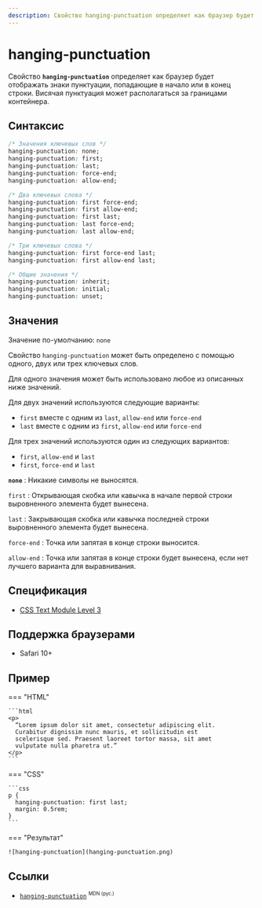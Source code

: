 ```yaml
---
description: Свойство hanging-punctuation определяет как браузер будет отображать знаки пунктуации, попадающие в начало или в конец строки
---
```


# hanging-punctuation

Свойство **`hanging-punctuation`** определяет как браузер будет отображать знаки пунктуации, попадающие в начало или в конец строки. Висячая пунктуация может располагаться за границами контейнера.

## Синтаксис

```css
/* Значения ключевых слов */
hanging-punctuation: none;
hanging-punctuation: first;
hanging-punctuation: last;
hanging-punctuation: force-end;
hanging-punctuation: allow-end;

/* Два ключевых слова */
hanging-punctuation: first force-end;
hanging-punctuation: first allow-end;
hanging-punctuation: first last;
hanging-punctuation: last force-end;
hanging-punctuation: last allow-end;

/* Три ключевых слова */
hanging-punctuation: first force-end last;
hanging-punctuation: first allow-end last;

/* Общие значения */
hanging-punctuation: inherit;
hanging-punctuation: initial;
hanging-punctuation: unset;
```

## Значения

Значение по-умолчанию: `none`

Свойство `hanging-punctuation` может быть определено с помощью одного, двух или трех ключевых слов.

Для одного значения может быть использовано любое из описанных ниже значений.

Для двух значений используются следующие варианты:

- `first` вместе с одним из `last`, `allow-end` или `force-end`
- `last` вместе с одним из `first`, `allow-end` или `force-end`

Для трех значений используются один из следующих вариантов:

- `first`, `allow-end` и `last`
- `first`, `force-end` и `last`

**`none`**
: Никакие символы не выносятся.

`first`
: Открывающая скобка или кавычка в начале первой строки выровненного элемента будет вынесена.

`last`
: Закрывающая скобка или кавычка последней строки выровненного элемента будет вынесена.

`force-end`
: Точка или запятая в конце строки выносится.

`allow-end`
: Точка или запятая в конце строки будет вынесена, если нет лучшего варианта для выравнивания.

## Спецификация

- [CSS Text Module Level 3](https://drafts.csswg.org/css-text-3/#hanging-punctuation-property)

## Поддержка браузерами

- Safari 10+

## Пример

=== "HTML"

    ```html
    <p>
      “Lorem ipsum dolor sit amet, consectetur adipiscing elit.
      Curabitur dignissim nunc mauris, et sollicitudin est
      scelerisque sed. Praesent laoreet tortor massa, sit amet
      vulputate nulla pharetra ut.”
    </p>
    ```

=== "CSS"

    ```css
    p {
      hanging-punctuation: first last;
      margin: 0.5rem;
    }
    ```

=== "Результат"

    ![hanging-punctuation](hanging-punctuation.png)

## Ссылки

- [`hanging-punctuation`](https://developer.mozilla.org/ru/docs/Web/CSS/hanging-punctuation) <sup><small>MDN (рус.)</small></sup>
